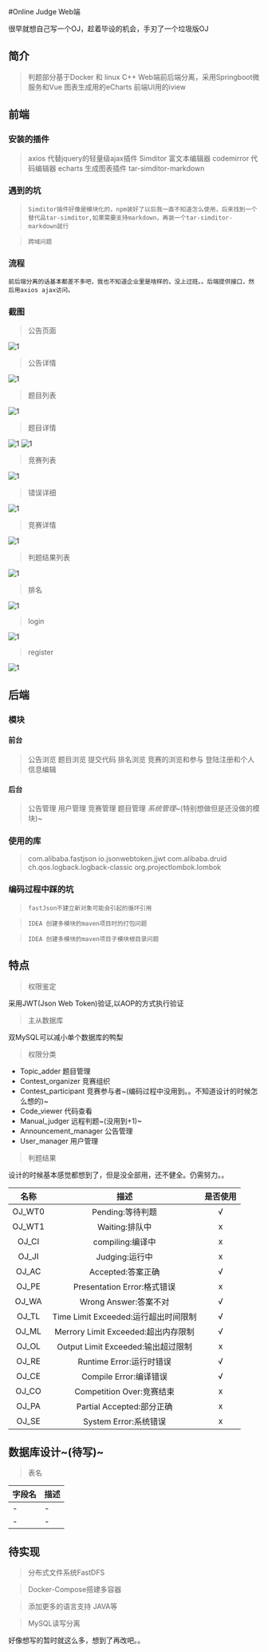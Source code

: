 
#Online Judge Web端

很早就想自己写一个OJ，趁着毕设的机会，手刃了一个垃圾版OJ
## 简介
> 判题部分基于Docker 和 linux C++
Web端前后端分离，采用Springboot微服务和Vue
图表生成用的eCharts
前端UI用的iview

## 前端
### 安装的插件
>axios 代替jquery的轻量级ajax插件
Simditor 富文本编辑器
codemirror 代码编辑器
echarts 生成图表插件
tar-simditor-markdown
### 遇到的坑
>`Simditor插件好像是模块化的，npm装好了以后我一直不知道怎么使用，后来找到一个替代品tar-simditor,如果需要支持markdown，再装一个tar-simditor-markdown就行`

>`跨域问题`
### 流程
`前后端分离的话基本都差不多吧，我也不知道企业里是啥样的，没上过班。。后端提供接口，然后用axios ajax访问。`

### 截图
>公告页面

![1](http://localhost:8088/api-blog/image?imageName=1562057214898fEt01.png)

>公告详情

![1](http://localhost:8088/api-blog/image?imageName=1562057230123Iyjw2.png)

>题目列表

![1](http://localhost:8088/api-blog/image?imageName=1562057237497mWYX3.png)

>题目详情

![1](http://localhost:8088/api-blog/image?imageName=1562057244925agDR4.png)
![1](http://localhost:8088/api-blog/image?imageName=1562057253793yw1S5.png)

>竞赛列表

![1](http://localhost:8088/api-blog/image?imageName=1562057265204r0ni6.png)

>错误详细

![1](http://localhost:8088/api-blog/image?imageName=1562057271076nUXQ7.png)

>竞赛详情

![1](http://localhost:8088/api-blog/image?imageName=1562057276895aLSV8.png)

>判题结果列表

![1](http://localhost:8088/api-blog/image?imageName=1562057282271y3xl9.png)

>排名

![1](http://localhost:8088/api-blog/image?imageName=1562057287822Z7WJ10.png)

>login

![1](http://localhost:8088/api-blog/image?imageName=1562057295353qOOy11.png)

>register

![1](http://localhost:8088/api-blog/image?imageName=1562057300474RQ4r12.png)
## 后端
### 模块
#### 前台
>公告浏览
题目浏览
提交代码
排名浏览
竞赛的浏览和参与
登陆注册和个人信息编辑
#### 后台
>公告管理
用户管理
竞赛管理
题目管理
_系统管理_~(特别想做但是还没做的模块)~
### 使用的库
>com.alibaba.fastjson
io.jsonwebtoken.jjwt
com.alibaba.druid
ch.qos.logback.logback-classic
org.projectlombok.lombok
### 编码过程中踩的坑
>`fastJson不建立新对象可能会引起的循环引用`

>`IDEA 创建多模块的maven项目时的打包问题`

>`IDEA 创建多模块的maven项目子模块根目录问题`
## 特点
>权限鉴定

采用JWT(Json Web Token)验证,以AOP的方式执行验证
>主从数据库

双MySQL可以减小单个数据库的鸭梨

>权限分类

+ Topic_adder 题目管理
+ Contest_organizer 竞赛组织
+ Contest_participant 竞赛参与者~(编码过程中没用到。。不知道设计的时候怎么想的)~
+ Code_viewer 代码查看
+ Manual_judger 远程判题~(没用到+1)~
+ Announcement_manager  公告管理
+ User_manager 用户管理

>判题结果

设计的时候基本感觉都想到了，但是没全部用，还不健全。仍需努力。。

|名称|描述|是否使用|
|:------:|:------:|:------:|
|OJ_WT0|Pending:等待判题|√|
|OJ_WT1|Waiting:排队中|x|
|OJ_CI|compiling:编译中|x|
|OJ_JI|Judging:运行中|x|
|OJ_AC|Accepted:答案正确|√|
|OJ_PE|Presentation Error:格式错误|x|
|OJ_WA|Wrong Answer:答案不对|√|
|OJ_TL|Time Limit Exceeded:运行超出时间限制|√|
|OJ_ML|Merrory Limit Exceeded:超出内存限制|√|
|OJ_OL|Output Limit Exceeded:输出超过限制|x|
|OJ_RE|Runtime Error:运行时错误|√|
|OJ_CE|Compile Error:编译错误|√|
|OJ_CO|Competition Over:竞赛结束|x|
|OJ_PA|Partial Accepted:部分正确|x|
|OJ_SE|System Error:系统错误|x|
## 数据库设计~(待写)~
>表名

|字段名|描述|
|------|---|
|-|-|
|-|-|


## 待实现
> 分布式文件系统FastDFS

>Docker-Compose搭建多容器

>添加更多的语言支持 JAVA等

>MySQL读写分离

好像想写的暂时就这么多，想到了再改吧。。
